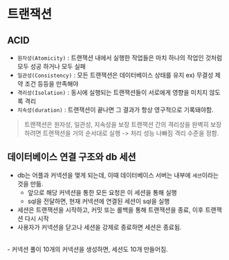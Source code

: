 # 트랜잭션
## ACID
- `원자성(Atomicity)` : 트랜잭션 내에서 실행한 작업들은 마치 하나의 작업인 것처럼 모두 성공 하거나 모두 실패
- `일관성(Consistency)` : 모든 트랜잭션은 데이터베이스 상태를 유지 ex) 무결성 제약 조건 등등을 만족해야
- `격리성(Isolation)` : 동시에 실행되는 트랜잭션들이 서로에게 영향을 미치지 않도록 격리
- `지속성(duration)` : 트랜잭션이 끝나면 그 결과가 항상 영구적으로 기록돼야함.
> 트랜잭션은 원자성, 일관성, 지속성을 보장
> 트랜잭션 간의 격리성을 완벽히 보장하려면 트랜잭션을 거의 순서대로 실행 -> 처리 성능 나빠짐
> 격리 수준을 정함.


## 데이터베이스 연결 구조와 db 세션
- db는 어플과 커넥션을 맺게 되는데, 이때 데이터베이스 서버는 내부에 `세션`이라는 것을 만듦.
  - 앞으로 해당 커넥션을 통한 모든 요청은 이 세션을 통해 실행
  - sql을 전달하면, 현재 커넥션에 연결된 세션이 sql을 실행
- 세션은 트랜잭션을 시작하고, 커밋 또는 롤백을 통해 트랜잭션을 종료, 이후 트랜잭션 다시 시작
- 사용자가 커넥션을 닫고나 세션을 강제로 종료하면 세션은 종료됨.
</br>
- 커넥션 풀이 10개의 커넥션을 생성하면, 세션도 10개 만들어짐.

